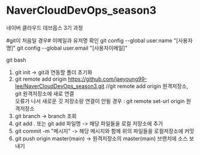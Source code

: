 # NaverCloudDevOps_season3
네이버 클라우드 데브옵스 3기 과정


#git이 처음일 경우#
이메일과 유저명 확인
git config --global user.name "[사용자명]"
git config --global user.email "[사용자이메일]"


git bash

1. git init -> git과 연동할 폴더 초기화
2. git remote add origin https://github.com/jaeyoung99-lee/NaverCloudDevOps_season3.git        //git remote add origin 원격저장소, git 원격저장소에 새로 연결  
   오류가 나서 새로운 깃 저장소랑 연결이 안될 경우 : git remote set-url origin 원격저장소
3. git branch -> branch 조회
4. git add . 또는 git add 파일명 -> 해당 파일들을 로컬 저장소에 추가
5. git commit -m "메시지" -> 해당 메시지와 함께 위의 파일들을 로컬저장소에 커밋
6. git push origin master(main) -> 원격저장소의 master(main) 브랜치에 소스 보내기
